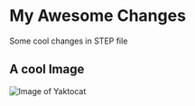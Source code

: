 # My Awesome Changes
Some cool changes in STEP file

## A cool Image
![Image of Yaktocat](https://octodex.github.com/images/yaktocat.png)
